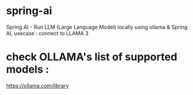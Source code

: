 # spring-ai
Spring AI - Run LLM (Large Language Model) locally using ollama &amp; Spring AI, usecase : connect to LLAMA 3

# check OLLAMA's list of supported models :
https://ollama.com/library
